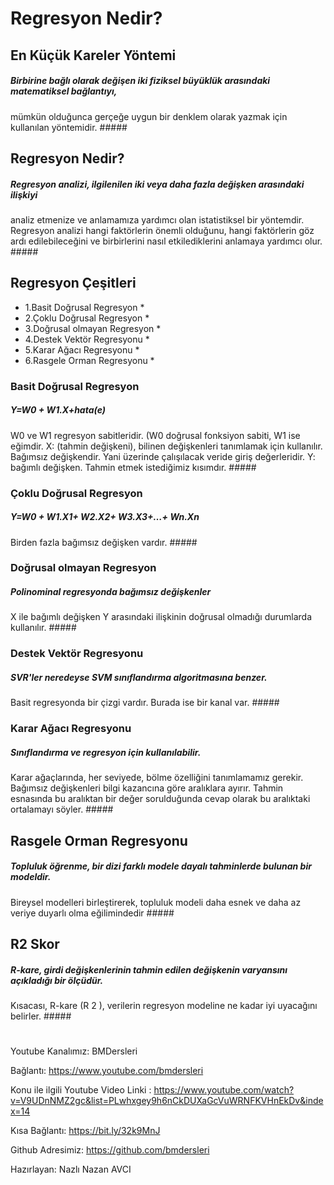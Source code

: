 # Regresyon Nedir? #

## En Küçük Kareler Yöntemi ##
##### Birbirine bağlı olarak değişen iki fiziksel büyüklük arasındaki matematiksel bağlantıyı,
 mümkün olduğunca gerçeğe uygun bir denklem olarak yazmak için kullanılan yöntemidir. #####
## Regresyon Nedir? ## 
##### Regresyon analizi, ilgilenilen iki veya daha fazla değişken arasındaki ilişkiyi 
analiz etmenize ve anlamamıza yardımcı olan istatistiksel bir yöntemdir. 
Regresyon analizi hangi faktörlerin önemli olduğunu, hangi faktörlerin 
göz ardı edilebileceğini ve birbirlerini nasıl etkilediklerini anlamaya yardımcı olur. #####

## Regresyon Çeşitleri ## 
* 1.Basit Doğrusal Regresyon *
* 2.Çoklu Doğrusal Regresyon *
* 3.Doğrusal olmayan Regresyon *
* 4.Destek Vektör Regresyonu *
* 5.Karar Ağacı Regresyonu *
* 6.Rasgele Orman Regresyonu *

### Basit Doğrusal Regresyon ### 
##### Y=W0 + W1.X+hata(e)
W0 ve  W1 regresyon sabitleridir. (W0 doğrusal fonksiyon sabiti, W1 ise eğimdir.
X: (tahmin değişkeni), bilinen değişkenleri tanımlamak için kullanılır.
 Bağımsız değişkendir. Yani üzerinde çalışılacak veride giriş değerleridir.
Y: bağımlı değişken. Tahmin etmek istediğimiz kısımdır. #####

### Çoklu Doğrusal Regresyon ###
##### Y=W0 + W1.X1+ W2.X2+ W3.X3+…+ Wn.Xn
Birden fazla bağımsız değişken vardır. #####

### Doğrusal olmayan Regresyon ### 
##### Polinominal regresyonda bağımsız değişkenler 
X ile bağımlı değişken Y arasındaki ilişkinin doğrusal olmadığı durumlarda kullanılır. #####

### Destek Vektör Regresyonu ### 
##### SVR'ler neredeyse SVM sınıflandırma algoritmasına benzer.
 Basit regresyonda bir çizgi vardır.  Burada ise bir kanal var. #####

### Karar Ağacı Regresyonu ### 
##### Sınıflandırma ve regresyon için kullanılabilir.
 Karar ağaçlarında, her seviyede, bölme özelliğini tanımlamamız gerekir.
 Bağımsız değişkenleri bilgi kazancına göre aralıklara ayırır. 
Tahmin esnasında bu aralıktan bir değer sorulduğunda cevap olarak bu aralıktaki ortalamayı söyler. #####

## Rasgele Orman Regresyonu ##
##### Topluluk öğrenme, bir dizi farklı modele dayalı tahminlerde bulunan bir modeldir.
 Bireysel modelleri birleştirerek, topluluk modeli daha esnek ve daha
 az veriye duyarlı olma eğilimindedir #####

## R2 Skor ## 
##### R-kare, girdi değişkenlerinin tahmin edilen değişkenin varyansını açıkladığı bir ölçüdür.
Kısacası, R-kare (R 2 ), verilerin regresyon modeline ne kadar iyi uyacağını belirler. ##### 

#

Youtube Kanalımız: BMDersleri

Bağlantı: https://www.youtube.com/bmdersleri

Konu ile ilgili Youtube Video Linki : https://www.youtube.com/watch?v=V9UDnNMZ2gc&list=PLwhxgey9h6nCkDUXaGcVuWRNFKVHnEkDv&index=14

Kısa Bağlantı: https://bit.ly/32k9MnJ

Github Adresimiz: https://github.com/bmdersleri

Hazırlayan: Nazlı Nazan AVCI